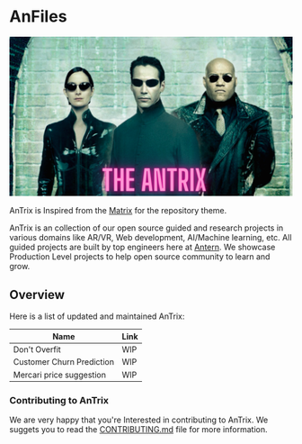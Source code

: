 # AnFiles 

<div align="center">
    <img src="_assets/ca.png">
</div>

AnTrix is Inspired from the [Matrix](https://en.wikipedia.org/wiki/The_Matrix)  for the repository theme. 

AnTrix is an collection of our open source guided and research projects in various domains like AR/VR, Web development, AI/Machine learning, etc. All guided projects are built by top engineers here at [Antern](https://antern.co/). We showcase Production Level projects to help open source community to learn and grow. 

## Overview

Here is a list of updated and maintained AnTrix:

|     Name                  |  Link                     
| -------------             | --------------------------
| Don't Overfit             |  WIP       
| Customer Churn Prediction |  WIP
| Mercari price suggestion  |  WIP

### Contributing to AnTrix 

We are very happy that you're Interested in contributing to AnTrix. We suggets you to read the [CONTRIBUTING.md](CONTRIBUTING.md) file for more information. 
